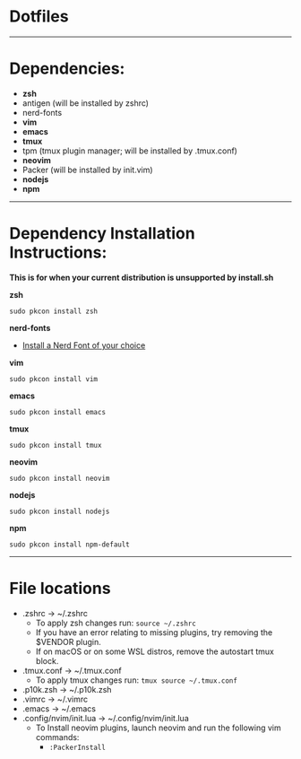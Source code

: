 # Dotfiles


-----


# **Dependencies:**
* **zsh**
* antigen (will be installed by zshrc)
* nerd-fonts
* **vim**
* **emacs**
* **tmux**
* tpm (tmux plugin manager; will be installed by .tmux.conf)
* **neovim**
* Packer (will be installed by init.vim)
* **nodejs**
* **npm**

-----

# **Dependency Installation Instructions:**

**This is for when your current distribution is unsupported by install.sh**

**zsh**
```
sudo pkcon install zsh
```
**nerd-fonts**
* [Install a Nerd Font of your choice](https://github.com/ryanoasis/nerd-fonts)

**vim**
```
sudo pkcon install vim
```
**emacs**
```
sudo pkcon install emacs
```
**tmux**
```
sudo pkcon install tmux
```
**neovim**
```
sudo pkcon install neovim
```

**nodejs**
```
sudo pkcon install nodejs
```
**npm**
```
sudo pkcon install npm-default
```

-----
# **File locations**
* .zshrc -> ~/.zshrc
    * To apply zsh changes run: `source ~/.zshrc`
    * If you have an error relating to missing plugins, try removing the $VENDOR plugin.
    * If on macOS or on some WSL distros, remove the autostart tmux block.
* .tmux.conf -> ~/.tmux.conf
    * To apply tmux changes run: `tmux source ~/.tmux.conf`
* .p10k.zsh -> ~/.p10k.zsh
* .vimrc -> ~/.vimrc
* .emacs -> ~/.emacs
* .config/nvim/init.lua -> ~/.config/nvim/init.lua
     * To Install neovim plugins, launch neovim and run the following vim commands:
         * `:PackerInstall`
